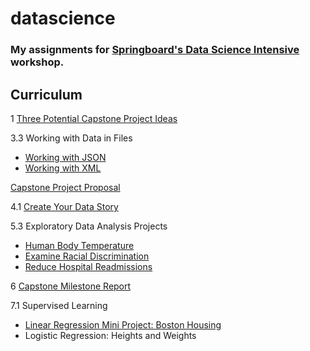 # datascience

### My assignments for [Springboard's Data Science Intensive](https://www.springboard.com/workshops/data-science-intensive/) workshop.


## Curriculum

1 [Three Potential Capstone Project Ideas](https://github.com/trcasey/datascience/tree/master/final_project)

3.3 Working with Data in Files

* [Working with JSON](https://github.com/trcasey/datascience/tree/master/data_wrangling_json)
* [Working with XML](https://github.com/trcasey/datascience/tree/master/data_wrangling_xml)

[Capstone Project Proposal]()

4.1 [Create Your Data Story](https://github.com/trcasey/datascience/tree/master/data_story)

5.3 Exploratory Data Analysis Projects

* [Human Body Temperature](https://github.com/trcasey/datascience/tree/master/statistics_project_1)
* [Examine Racial Discrimination](https://github.com/trcasey/datascience/tree/master/statistics_project_2)
* [Reduce Hospital Readmissions](https://github.com/trcasey/datascience/tree/master/statistics_project_3)

6 [Capstone Milestone Report](https://github.com/trcasey/denver_housing_predictor/blob/master/6.%20Capstone%20Milestone%20Report.ipynb)

7.1 Supervised Learning

* [Linear Regression Mini Project: Boston Housing](https://github.com/trcasey/datascience/tree/master/linear_regression/linear_regression)
* Logistic Regression: Heights and Weights
